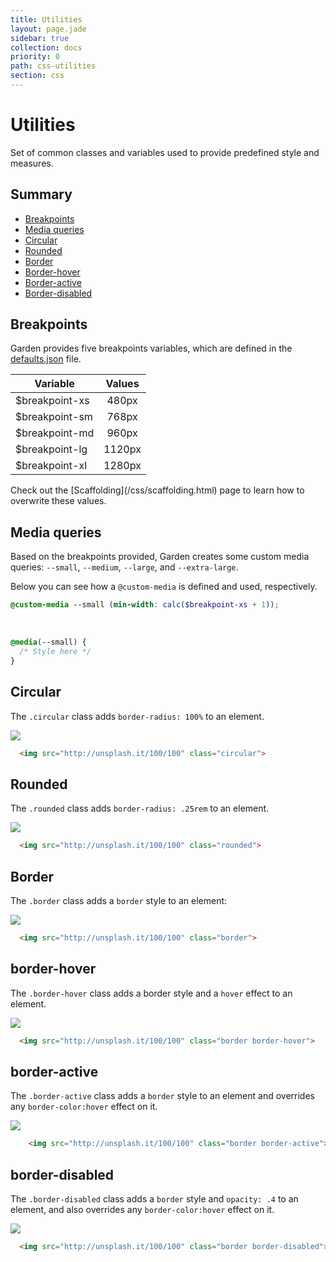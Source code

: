 ```yaml
---
title: Utilities
layout: page.jade
sidebar: true
collection: docs
priority: 0
path: css-utilities
section: css
---
```


# Utilities
<p class="lead">
  Set of common classes and variables used to provide predefined style and measures.
</p>

## Summary

- [Breakpoints](/css/utils.html#breakpoints)
- [Media queries](/css/utils.html#media-queries)
- [Circular](/css/utils.html#circular)
- [Rounded](/css/utils.html#rounded)
- [Border](/css/utils.html#border)
- [Border-hover](/css/utils.html#border-hover)
- [Border-active](/css/utils.html#border-active)
- [Border-disabled](/css/utils.html#border-disabled)

## Breakpoints

Garden provides five breakpoints variables, which are defined
in the [defaults.json](/css/scaffolding.html#overriding-default-variables) file.

| Variable       | Values |
|----------------|:------:|
| $breakpoint-xs |  480px |
| $breakpoint-sm |  768px |
| $breakpoint-md |  960px |
| $breakpoint-lg | 1120px |
| $breakpoint-xl | 1280px |

<p class="notification notification-warning">
   Check out the [Scaffolding](/css/scaffolding.html) page to learn how to overwrite these values.
</p>


## Media queries
Based on the breakpoints provided, Garden creates some custom media queries: `--small`, `--medium`,
`--large`, and `--extra-large`.

Below you can see how a `@custom-media` is defined and used, respectively.

```scss
@custom-media --small (min-width: calc($breakpoint-xs + 1));
```

<br>

```scss
@media(--small) {
  /* Style here */
}
```

## Circular
The `.circular` class adds `border-radius: 100%` to an element.

<div class="example example-code">
  <img src="http://unsplash.it/100/100" class="circular">
</div>

```html
  <img src="http://unsplash.it/100/100" class="circular">
```

## Rounded
The `.rounded` class adds `border-radius: .25rem` to an element.

<div class="example example-code">
  <img src="http://unsplash.it/100/100" class="rounded">
</div>

```html
  <img src="http://unsplash.it/100/100" class="rounded">
```

## Border
The `.border` class adds a `border` style to an element:

<div class="example example-code">
  <img src="http://unsplash.it/100/100" class="border">
</div>

```html
  <img src="http://unsplash.it/100/100" class="border">
```

## border-hover
The `.border-hover` class adds a border style and a `hover` effect to an element.

<div class="example example-code">
  <img src="http://unsplash.it/100/100" class="border border-hover">
</div>

```html
  <img src="http://unsplash.it/100/100" class="border border-hover">
```

## border-active
The `.border-active` class adds a `border` style to an element and overrides
any `border-color:hover` effect on it.

<div class="example example-code">
  <img src="http://unsplash.it/100/100" class="border border-active">
</div>

```html
    <img src="http://unsplash.it/100/100" class="border border-active">
```

## border-disabled
The `.border-disabled` class adds a `border` style and `opacity: .4` to an element, and also overrides any `border-color:hover` effect on it.

<div class="example example-code">
  <img src="http://unsplash.it/100/100" class="border border-disabled">
</div>

```html
  <img src="http://unsplash.it/100/100" class="border border-disabled">
```
